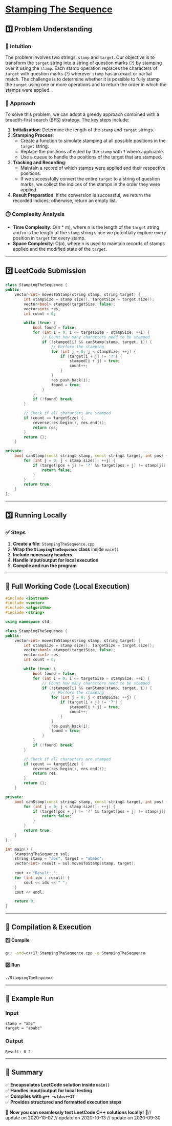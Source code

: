 # **[Stamping The Sequence](https://leetcode.com/problems/stamping-the-sequence/description/)**  

## **1️⃣ Problem Understanding**  
### **📌 Intuition**  
The problem involves two strings: `stamp` and `target`. Our objective is to transform the `target` string into a string of question marks (`?`) by stamping over it using the `stamp`. Each stamp operation replaces the characters of `target` with question marks (`?`) wherever `stamp` has an exact or partial match. The challenge is to determine whether it is possible to fully stamp the `target` using one or more operations and to return the order in which the stamps were applied.

### **🚀 Approach**  
To solve this problem, we can adopt a greedy approach combined with a breadth-first search (BFS) strategy. The key steps include:

1. **Initialization**: Determine the length of the `stamp` and `target` strings.
2. **Stamping Process**: 
   - Create a function to simulate stamping at all possible positions in the `target` string.
   - Replace the positions affected by the `stamp` with `?` where applicable.
   - Use a queue to handle the positions of the target that are stamped.
3. **Tracking and Recording**: 
   - Maintain a record of which stamps were applied and their respective positions.
   - If we successfully convert the entire `target` to a string of question marks, we collect the indices of the stamps in the order they were applied.
4. **Result Preparation**: If the conversion is successful, we return the recorded indices; otherwise, return an empty list.

### **⏱️ Complexity Analysis**  
- **Time Complexity**: O(n * m), where n is the length of the `target` string and m is the length of the `stamp` string since we potentially explore every position in `target` for every stamp.
- **Space Complexity**: O(n), where n is used to maintain records of stamps applied and the modified state of the `target`.

---  

## **2️⃣ LeetCode Submission**  
```cpp
class StampingTheSequence {
public:
    vector<int> movesToStamp(string stamp, string target) {
        int stampSize = stamp.size(), targetSize = target.size();
        vector<bool> stamped(targetSize, false);
        vector<int> res;
        int count = 0;

        while (true) {
            bool found = false;
            for (int i = 0; i <= targetSize - stampSize; ++i) {
                // Count how many characters need to be stamped
                if (!stamped[i] && canStamp(stamp, target, i)) {
                    // Perform the stamping
                    for (int j = 0; j < stampSize; ++j) {
                        if (target[i + j] != '?') {
                            stamped[i + j] = true;
                            count++;
                        }
                    }
                    res.push_back(i);
                    found = true;
                }
            }
            if (!found) break;
        }

        // Check if all characters are stamped
        if (count == targetSize) {
            reverse(res.begin(), res.end());
            return res;
        }
        return {};
    }

private:
    bool canStamp(const string& stamp, const string& target, int pos) {
        for (int j = 0; j < stamp.size(); ++j) {
            if (target[pos + j] != '?' && target[pos + j] != stamp[j]) {
                return false;
            }
        }
        return true;
    }
};  
```  

---  

## **3️⃣ Running Locally**  
### **✅ Steps**  
1. **Create a file**: `StampingTheSequence.cpp`  
2. **Wrap the `StampingTheSequence` class** inside `main()`  
3. **Include necessary headers**  
4. **Handle input/output for local execution**  
5. **Compile and run the program**  

---  

## **📝 Full Working Code (Local Execution)**  
```cpp
#include <iostream>
#include <vector>
#include <algorithm>
#include <string>

using namespace std;

class StampingTheSequence {
public:
    vector<int> movesToStamp(string stamp, string target) {
        int stampSize = stamp.size(), targetSize = target.size();
        vector<bool> stamped(targetSize, false);
        vector<int> res;
        int count = 0;

        while (true) {
            bool found = false;
            for (int i = 0; i <= targetSize - stampSize; ++i) {
                // Count how many characters need to be stamped
                if (!stamped[i] && canStamp(stamp, target, i)) {
                    // Perform the stamping
                    for (int j = 0; j < stampSize; ++j) {
                        if (target[i + j] != '?') {
                            stamped[i + j] = true;
                            count++;
                        }
                    }
                    res.push_back(i);
                    found = true;
                }
            }
            if (!found) break;
        }

        // Check if all characters are stamped
        if (count == targetSize) {
            reverse(res.begin(), res.end());
            return res;
        }
        return {};
    }

private:
    bool canStamp(const string& stamp, const string& target, int pos) {
        for (int j = 0; j < stamp.size(); ++j) {
            if (target[pos + j] != '?' && target[pos + j] != stamp[j]) {
                return false;
            }
        }
        return true;
    }
};

int main() {
    StampingTheSequence sol;
    string stamp = "abc", target = "ababc";
    vector<int> result = sol.movesToStamp(stamp, target);
    
    cout << "Result: ";
    for (int idx : result) {
        cout << idx << " ";
    }
    cout << endl;

    return 0;
}  
```  

---  

## **🔧 Compilation & Execution**  
#### **1️⃣ Compile**  
```bash
g++ -std=c++17 StampingTheSequence.cpp -o StampingTheSequence
```  

#### **2️⃣ Run**  
```bash
./StampingTheSequence
```  

---  

## **🎯 Example Run**  
### **Input**  
```
stamp = "abc"
target = "ababc"
```  
### **Output**  
```
Result: 0 2
```  

---  

## **📌 Summary**  
✅ **Encapsulates LeetCode solution inside `main()`**  
✅ **Handles input/output for local testing**  
✅ **Compiles with `g++ -std=c++17`**  
✅ **Provides structured and formatted execution steps**  

🚀 **Now you can seamlessly test LeetCode C++ solutions locally!** 🚀// update on 2020-10-07
// update on 2020-10-13
// update on 2020-09-30
